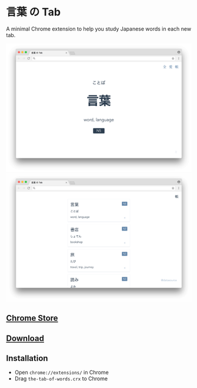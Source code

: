 # 言葉 の Tab

A minimal Chrome extension to help you study Japanese words in each new tab.

![](./docs/screenshot-card.png)
![](./docs/screenshot-book.png)

## [Chrome Store](https://chrome.google.com/webstore/detail/%E8%A8%80%E8%91%89-%E3%81%AE-tab/lacmiiahoideajihiclkhmdkikkbjcnb)

## [Download](https://github.com/keiww/the-tab-of-words/raw/master/the-tab-of-words.crx)

## Installation

- Open `chrome://extensions/` in Chrome
- Drag `the-tab-of-words.crx` to Chrome
